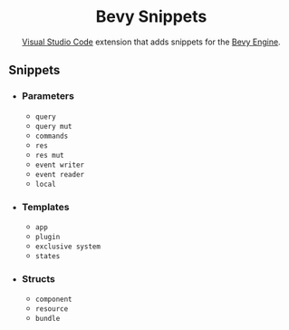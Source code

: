 <div align="center">
<h1>Bevy Snippets</h1>
<a href="https://code.visualstudio.com/">Visual Studio Code</a> extension that adds snippets for the <a href="https://bevyengine.org/">Bevy Engine</a>.
</div>

## Snippets
* ### Parameters
    - `query`
    - `query mut`
    - `commands`
    - `res`
    - `res mut`
    - `event writer`
    - `event reader`
    - `local`
* ### Templates
    - `app`
    - `plugin`
    - `exclusive system`
    - `states`
* ### Structs
    - `component`
    - `resource`
    - `bundle`
